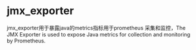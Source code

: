 # jmx_exporter
jmx_exporter用于暴露java的metrics指标用于prometheus 采集和监控，The JMX Exporter is used to expose Java metrics for collection and monitoring by Prometheus.

